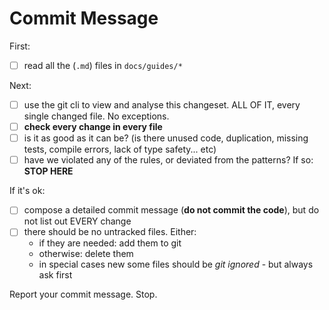# Commit Message

First:
- [ ] read all the (`.md`) files in `docs/guides/*`

Next:
- [ ] use the git cli to view and analyse this changeset. ALL OF IT, every single changed file. No exceptions.
- [ ] **check every change in every file**
- [ ] is it as good as it can be? (is there unused code, duplication, missing tests, compile errors, lack of type safety... etc)
- [ ] have we violated any of the rules, or deviated from the patterns? If so: **STOP HERE**

If it's ok:
- [ ] compose a detailed commit message (**do not commit the code**), but do not list out EVERY change
- [ ] there should be no untracked files. Either:
    - if they are needed: add them to git
    - otherwise: delete them
    - in special cases new some files should be _git ignored_ - but always ask first

Report your commit message. Stop.
